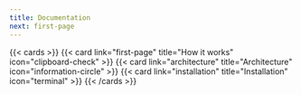 ```yaml
---
title: Documentation
next: first-page
---
```


{{< cards >}}
  {{< card link="first-page" title="How it works" icon="clipboard-check" >}}
  {{< card link="architecture" title="Architecture" icon="information-circle" >}}
  {{< card link="installation" title="Installation" icon="terminal" >}}
{{< /cards >}}


